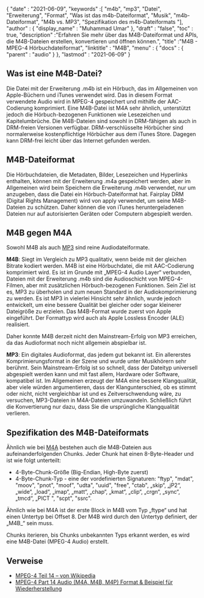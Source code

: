 {
  "date" : "2021-06-09",
  "keywords" :[ "m4b", "mp3", "Datei", "Erweiterung", "Format", "Was ist das m4b-Dateiformat", "Musik", "m4b-Dateiformat", "M4b vs. MP3", "Spezifikation des m4b-Dateiformats "],
  "author" : {
    "display_name" : "Muhammad Umar"
},
  "draft" : "false",
  "toc" : true,
  "description" :"Erfahren Sie mehr über das M4B-Dateiformat und APIs, die M4B-Dateien erstellen, konvertieren und öffnen können.",
  "title" :"M4B - MPEG-4 Hörbuchdateiformat",
  "linktitle" : "M4B",
  "menu" : {
    "docs" : {
      "parent" : "audio"
}
},
  "lastmod" : "2021-06-09"
}

## Was ist eine M4B-Datei?
Die Datei mit der Erweiterung .m4b ist ein Hörbuch, das im Allgemeinen von Apple-Büchern und iTunes verwendet wird. Das in diesem Format verwendete Audio wird in MPEG-4 gespeichert und mithilfe der AAC-Codierung komprimiert. Eine M4B-Datei ist M4A sehr ähnlich, unterstützt jedoch die Hörbuch-bezogenen Funktionen wie Lesezeichen und Kapitelumbrüche. Die M4B-Dateien sind sowohl in DRM-fähigen als auch in DRM-freien Versionen verfügbar. DRM-verschlüsselte Hörbücher sind normalerweise kostenpflichtige Hörbücher aus dem iTunes Store. Dagegen kann DRM-frei leicht über das Internet gefunden werden.

## M4B-Dateiformat
Die Hörbuchdateien, die Metadaten, Bilder, Lesezeichen und Hyperlinks enthalten, können mit der Erweiterung .m4a gespeichert werden, aber im Allgemeinen wird beim Speichern die Erweiterung .m4b verwendet, nur um anzugeben, dass die Datei ein Hörbuch-Dateiformat hat. Fairplay DRM (Digital Rights Management) wird von apply verwendet, um seine M4B-Dateien zu schützen. Daher können die von iTunes heruntergeladenen Dateien nur auf autorisierten Geräten oder Computern abgespielt werden.


## M4B gegen M4A

Sowohl M4B als auch [MP3](/audio/mp3/) sind reine Audiodateiformate.

**M4B**: Siegt im Vergleich zu MP3 qualitativ, wenn beide mit der gleichen Bitrate kodiert werden. M4B ist eine Hörbuchdatei, die mit AAC-Codierung komprimiert wird. Es ist im Grunde mit „MPEG-4 Audio Layer“ verbunden, Dateien mit der Erweiterung .m4b sind die Audioschicht von MPEG-4-Filmen, aber mit zusätzlichen Hörbuch-bezogenen Funktionen. Sein Ziel ist es, MP3 zu überholen und zum neuen Standard in der Audiokomprimierung zu werden. Es ist MP3 in vielerlei Hinsicht sehr ähnlich, wurde jedoch entwickelt, um eine bessere Qualität bei gleicher oder sogar kleinerer Dateigröße zu erzielen. Das M4B-Format wurde zuerst von Apple eingeführt. Der Formattyp wird auch als Apple Lossless Encoder (ALE) realisiert.

Daher konnte M4B derzeit nicht den Mainstream-Erfolg von MP3 erreichen, da das Audioformat noch nicht allgemein abspielbar ist.

**MP3**: Ein digitales Audioformat, das jedem gut bekannt ist. Ein allererstes Komprimierungsformat in der Szene und wurde unter Musikhörern sehr berühmt. Sein Mainstream-Erfolg ist so schnell, dass der Dateityp universell abgespielt werden kann und mit fast allem, Hardware oder Software, kompatibel ist. Im Allgemeinen erzeugt der M4A eine bessere Klangqualität, aber viele würden argumentieren, dass der Klangunterschied, ob es stimmt oder nicht, nicht vergleichbar ist und es Zeitverschwendung wäre, zu versuchen, MP3-Dateien in M4A-Dateien umzuwandeln. Schließlich führt die Konvertierung nur dazu, dass Sie die ursprüngliche Klangqualität verlieren.

## Spezifikation des M4B-Dateiformats

Ähnlich wie bei [M4A](/de/audio/m4a/) bestehen auch die M4B-Dateien aus aufeinanderfolgenden Chunks. Jeder Chunk hat einen 8-Byte-Header und ist wie folgt unterteilt:
- 4-Byte-Chunk-Größe (Big-Endian, High-Byte zuerst)
- 4-Byte-Chunk-Typ - eine der vordefinierten Signaturen: "ftyp", "mdat", "moov", "pnot", "moof", "udta", "uuid", "free", "ctab", „skip“, „jP2“, „wide“, „load“, „imap“, „matt“, „chap“, „kmat“, „clip“, „crgn“, „sync“, „tmcd“, „PICT ", "scpt", "ssrc".

Ähnlich wie bei M4A ist der erste Block in M4B vom Typ „ftype“ und hat einen Untertyp bei Offset 8. Der M4B wird durch den Untertyp definiert, der „M4B_“ sein muss.

Chunks iterieren, bis Chunks unbekannten Typs erkannt werden, es wird eine M4B-Datei (MPEG-4 Audio) erstellt.

## Verweise ##

* [MPEG-4 Teil 14 – von Wikipedia](https://en.wikipedia.org/wiki/MPEG-4_Part_14)
* [MPEG-4 Part 14 Audio (M4A, M4B, M4P) Format & Beispiel für Wiederherstellung](https://www.file-recovery.com/m4a-signature-format.htm)

